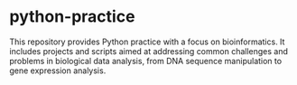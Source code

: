 # python-practice
This repository provides Python practice with a focus on bioinformatics. It includes projects and scripts aimed at addressing common challenges and problems in biological data analysis, from DNA sequence manipulation to gene expression analysis.
